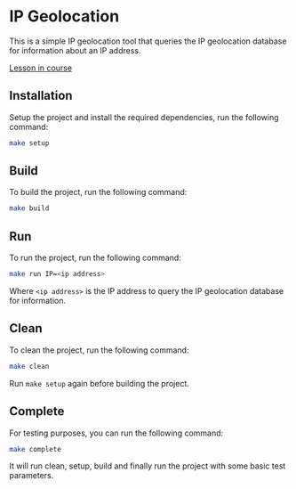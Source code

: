 # IP Geolocation

This is a simple IP geolocation tool that queries the IP geolocation database for information about an IP address.

[Lesson in course](https://codedeviate.github.io/aicollection/go-tools-ip-geolocation.html)

## Installation

Setup the project and install the required dependencies, run the following command:

```bash
make setup
```

## Build

To build the project, run the following command:

```bash
make build
```

## Run

To run the project, run the following command:

```bash
make run IP=<ip address>
```

Where `<ip address>` is the IP address to query the IP geolocation database for information.

## Clean

To clean the project, run the following command:

```bash
make clean
```

Run `make setup` again before building the project.

## Complete

For testing purposes, you can run the following command:

```bash
make complete
```

It will run clean, setup, build and finally run the project with some basic test parameters.
